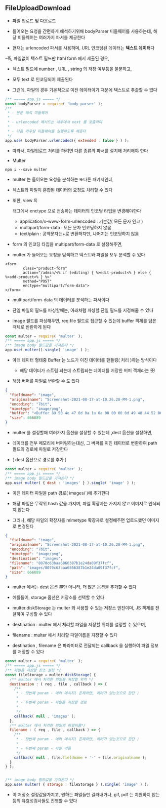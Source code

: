 ## FileUploadDownload

- 파일 업로드 및 다운로드


- 들어오는 요청을 간편하게 해석하기위해 bodyParser 미들웨어를 사용하는데, 해당 미들웨어는 여러가지 파서를 제공한다


- 현재는 urlencoded 파서를 사용하며, URL 인코딩된 데이터는 **텍스트 데이터**다


-즉, 파일없이 텍스트 필드만 html form 에서 제출된 경우, 


- 텍스트 필드에 number , URL , string 의 저장 여부등을 불문하고,


- 모두 text 로 인코딩되어 제출된다


- 그런데, 파일의 경우 기본적으로 이진 데이터이기 때문에 텍스트로 추출할 수 없다


````javascript
/** ===== app.js ===== */
const bodyParser = require( 'body-parser' );
/**
 * - 본문 해석 미들웨어
 *
 * - urlencoded 메서드는 내부에서 next 를 호출하여
 *
 * - 다음 라우팅 미들웨어를 실행하도록 해준다
 */
app.use( bodyParser.urlencoded({ extended : false } ) );
````

- 따라서, 파일업로드 처리를 하려면 다른 종류의 파서를 설치해 처리해야 한다


- Multer

````shell
npm i --save multer
````

- multer 는 들어오는 요청을 분석하는 또다른 패키지인데,


- 텍스트와 파일이 혼합된 데이터의 요청도 처리할 수 있다


- 또한, view 의 <form></form> 태그에서 enctype 으로 전송하는 데이터의 인코딩 타입을 변경해야한다
  - application/x-www-form-urlencoded : 기본값( 모든 문자 인코 )
  - multipart/form-data : 모든 문자 인코딩하지 않음
  - text/plain : 공백문자는+로 변환하지만, 나머지는 인코딩하지 않음


- form 의 인코딩 타입을 multipart/form-data 로 설정해주면, 


- multer 가 들어오는 요청을 탐색하고 텍스트와 파일을 모두 분석할 수 있다

````ejs
<form
        class="product-form"
        action="/admin/<% if (editing) { %>edit-product<% } else { %>add-product<% } %>"
        method="POST"
        enctype="multipart/form-data">
</form>
````

- multipart/form-data 의 데이터를 분석하는 파서이다


- 단일 파일의 필드를 파싱할때는, 아래처럼 파싱할 단일 필드를 지정해줄 수 있다


- image 필드를 파싱해두면, req.file 필드로 접근할 수 있는데 buffer 객체를 담은 객체로 반환하게 된다

````javascript
const multer = require( 'multer' );
/** ===== app.js ===== */
/** image body 필드값을 가져온다 */
app.use( multer().single( 'image' ) );
````

- 아래 데이터 형태중 Buffer 는 노드가 이진 데이터를 핸들링( 처리 )하는 방식이다
  - 해당 데이터가 스트림 되는데 스트림되는 데이터를 저장한 버퍼 객체라는 뜻!


- 해당 버퍼를 파일로 변환할 수 도 있다

````json
{
  "fieldname": "image",
  "originalname": "Screenshot-2021-08-17-at-10.26.28-PM-1.png",
  "encoding": "7bit",
  "mimetype": "image/png",
  "buffer": "<Buffer 89 50 4e 47 0d 0a 1a 0a 00 00 00 0d 49 48 44 52 00 00 07 d0 00 00 06 06 08 06 00 00 00 f8 28 30 ff 00 00 00 09 70 48 59 73 00 00 16 25 00 00 16 25 01 ... 666039 more bytes>",
  "size": 666089
}
````

- multer 를 설정할때 여러가지 옵션을 설정할 수 있는데 ,dest 옵션을 설정하면,


- 데이터를 전부 메모리에 버퍼링하는대신, 그 버퍼를 이진 데이터로 변환하여 path 필드의 경로에 파일로 저장한다


- ( dest 옵션으로 경로를 추가 )

````javascript
const multer = require( 'multer' );
/** ===== app.js ===== */
/** image body 필드값을 가져온다 */
app.use( multer( { dest : 'images' } ).single( 'image' ) );
````

- 이진 데이터 파일을 path 경로( images/ )에 추가한다


- 해당 파일은 무작위 hash 값을 가지며, 파일 확장자는 가지지 않고 이미지로 인식되지 않는다


- 그러나, 해당 파일의 확장자를 mimetype 확장자로 설정해주면 업로드했던 이미지로 변경된다

````json
{
  "fieldname": "image",
  "originalname": "Screenshot-2021-08-17-at-10.26.28-PM-1.png",
  "encoding": "7bit",
  "mimetype": "image/png",
  "destination": "images",
  "filename": "8070c63baa6866387b1e24da09f37fcf",
  "path": "images/8070c63baa6866387b1e24da09f37fcf",
  "size": 666089
}
````


- multer 에서는 dest 옵션 뿐만 아니라, 더 많은 옵션을 추가할 수 있다


- 예를들어, storage 옵션은 저장소를 선택할 수 있다


- multer.diskStorage 는 multer 와 사용할 수 있는 저장소 엔진이며, JS 객체를 전달하여 구성할 수 있다 


- destination : multer 에서 처리할 파일을 저장할 위치를 설정할 수 있으며,


- filename : multer 에서 처리할 파일이름을 지정할 수 있다


- destination , filename 은 파라미터로 전달되는 callback 을 실행하여 파일 정보를 저장할 수 있다

````javascript
const multer = require( 'multer' );
/** ===== app.js ===== */
/** 파일을 저장할 장소 설정 */
const fileStorage = multer.diskStorage( {
  /** multer 에서 처리한 파일을 저장할 위치 */
  destination : ( req , file , callback ) => {
    /**
     * - 첫번째 param - 에러 메시지( 존재하면, 에러가 있는것으로 판단 )
     *
     * - 두번째 param - 파일을 저장할 경로
     *
     */
    callback( null , 'images' );
  },
  /** multer 에서 처리한 파일의 파일이름*/
  filename : ( req , file , callback ) => {
    /**
     * - 첫번째 param - 에러 메시지( 존재하면, 에러가 있는것으로 판단 )
     *
     * - 두번째 param - 파일 이름
     */
    callback( null , file.fieldname + '-' + file.originalname );
  }
} );


/** image body 필드값을 가져온다 */
app.use( multer( { storage : fileStorage } ).single( 'image' ) );
````

- 이 저장소 설정값을가지고, 원하는 파일들만 걸러내거나, gif, pdf 는 지원하지 않는등의 유효성검사들도 진행할 수 있다